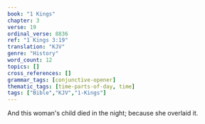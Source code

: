 ```yaml
---
book: "1 Kings"
chapter: 3
verse: 19
ordinal_verse: 8836
ref: "1 Kings 3:19"
translation: "KJV"
genre: "History"
word_count: 12
topics: []
cross_references: []
grammar_tags: [conjunctive-opener]
thematic_tags: [time-parts-of-day, time]
tags: ["Bible","KJV","1-Kings"]
---
```

And this woman's child died in the night; because she overlaid it.
